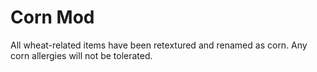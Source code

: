 # Corn Mod
All wheat-related items have been retextured and renamed as corn. Any corn allergies will not be tolerated.